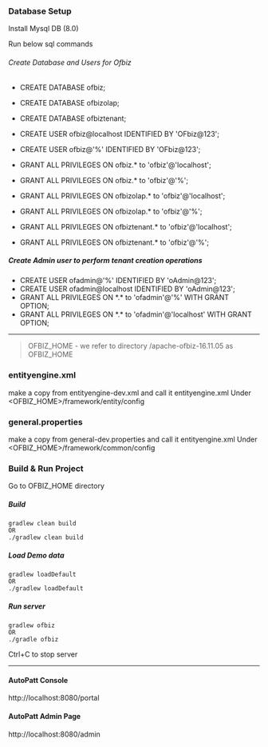 

### Database Setup
Install Mysql DB (8.0)

Run below sql commands 

###### Create Database and Users for Ofbiz 
* CREATE DATABASE ofbiz;
* CREATE DATABASE ofbizolap;
* CREATE DATABASE ofbiztenant;

* CREATE USER ofbiz@localhost IDENTIFIED BY 'OFbiz@123';
* CREATE USER ofbiz@'%' IDENTIFIED BY 'OFbiz@123';
* GRANT ALL PRIVILEGES ON ofbiz.* to 'ofbiz'@'localhost';
* GRANT ALL PRIVILEGES ON ofbiz.* to 'ofbiz'@'%';

* GRANT ALL PRIVILEGES ON ofbizolap.* to 'ofbiz'@'localhost';
* GRANT ALL PRIVILEGES ON ofbizolap.* to 'ofbiz'@'%';

* GRANT ALL PRIVILEGES ON ofbiztenant.* to 'ofbiz'@'localhost';
* GRANT ALL PRIVILEGES ON ofbiztenant.* to 'ofbiz'@'%';

##### Create Admin user to perform tenant creation operations

* CREATE USER ofadmin@'%' IDENTIFIED BY 'oAdmin@123';
* CREATE USER ofadmin@localhost IDENTIFIED BY 'oAdmin@123';
* GRANT ALL PRIVILEGES ON \*.* to 'ofadmin'@'%' WITH GRANT OPTION;
* GRANT ALL PRIVILEGES ON \*.* to 'ofadmin'@'localhost' WITH GRANT OPTION;

---

> OFBIZ_HOME - we refer to directory /apache-ofbiz-16.11.05 as OFBIZ_HOME

### entityengine.xml

make a copy from entityengine-dev.xml and call it entityengine.xml
Under <OFBIZ_HOME>/framework/entity/config

### general.properties

make a copy from general-dev.properties and call it entityengine.xml
Under <OFBIZ_HOME>/framework/common/config


### Build & Run Project

Go to OFBIZ_HOME directory 

##### Build
~~~
gradlew clean build 
OR
./gradlew clean build
~~~

##### Load Demo data
~~~
gradlew loadDefault
OR 
./gradlew loadDefault
~~~

##### Run server
~~~
gradlew ofbiz
OR
./gradle ofbiz
~~~

Ctrl+C to stop server
 

---

#### AutoPatt Console

http://localhost:8080/portal

#### AutoPatt Admin Page

http://localhost:8080/admin
